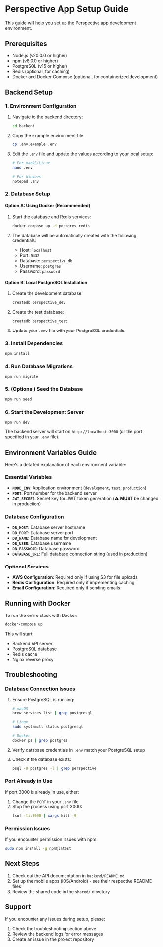 # Perspective App Setup Guide

This guide will help you set up the Perspective app development environment.

## Prerequisites

- Node.js (v20.0.0 or higher)
- npm (v8.0.0 or higher)
- PostgreSQL (v15 or higher)
- Redis (optional, for caching)
- Docker and Docker Compose (optional, for containerized development)

## Backend Setup

### 1. Environment Configuration

1. Navigate to the backend directory:
   ```bash
   cd backend
   ```

2. Copy the example environment file:
   ```bash
   cp .env.example .env
   ```

3. Edit the `.env` file and update the values according to your local setup:
   ```bash
   # For macOS/Linux
   nano .env
   
   # For Windows
   notepad .env
   ```

### 2. Database Setup

#### Option A: Using Docker (Recommended)

1. Start the database and Redis services:
   ```bash
   docker-compose up -d postgres redis
   ```

2. The database will be automatically created with the following credentials:
   - Host: `localhost`
   - Port: `5432`
   - Database: `perspective_db`
   - Username: `postgres`
   - Password: `password`

#### Option B: Local PostgreSQL Installation

1. Create the development database:
   ```bash
   createdb perspective_dev
   ```

2. Create the test database:
   ```bash
   createdb perspective_test
   ```

3. Update your `.env` file with your PostgreSQL credentials.

### 3. Install Dependencies

```bash
npm install
```

### 4. Run Database Migrations

```bash
npm run migrate
```

### 5. (Optional) Seed the Database

```bash
npm run seed
```

### 6. Start the Development Server

```bash
npm run dev
```

The backend server will start on `http://localhost:3000` (or the port specified in your `.env` file).

## Environment Variables Guide

Here's a detailed explanation of each environment variable:

### Essential Variables

- **`NODE_ENV`**: Application environment (`development`, `test`, `production`)
- **`PORT`**: Port number for the backend server
- **`JWT_SECRET`**: Secret key for JWT token generation (⚠️ **MUST** be changed in production)

### Database Configuration

- **`DB_HOST`**: Database server hostname
- **`DB_PORT`**: Database server port
- **`DB_NAME`**: Database name for development
- **`DB_USER`**: Database username
- **`DB_PASSWORD`**: Database password
- **`DATABASE_URL`**: Full database connection string (used in production)

### Optional Services

- **AWS Configuration**: Required only if using S3 for file uploads
- **Redis Configuration**: Required only if implementing caching
- **Email Configuration**: Required only if sending emails

## Running with Docker

To run the entire stack with Docker:

```bash
docker-compose up
```

This will start:
- Backend API server
- PostgreSQL database
- Redis cache
- Nginx reverse proxy

## Troubleshooting

### Database Connection Issues

1. Ensure PostgreSQL is running:
   ```bash
   # macOS
   brew services list | grep postgresql
   
   # Linux
   sudo systemctl status postgresql
   
   # Docker
   docker ps | grep postgres
   ```

2. Verify database credentials in `.env` match your PostgreSQL setup

3. Check if the database exists:
   ```bash
   psql -U postgres -l | grep perspective
   ```

### Port Already in Use

If port 3000 is already in use, either:
1. Change the `PORT` in your `.env` file
2. Stop the process using port 3000:
   ```bash
   lsof -ti:3000 | xargs kill -9
   ```

### Permission Issues

If you encounter permission issues with npm:
```bash
sudo npm install -g npm@latest
```

## Next Steps

1. Check out the API documentation in `backend/README.md`
2. Set up the mobile apps (iOS/Android) - see their respective README files
3. Review the shared code in the `shared/` directory

## Support

If you encounter any issues during setup, please:
1. Check the troubleshooting section above
2. Review the backend logs for error messages
3. Create an issue in the project repository 
